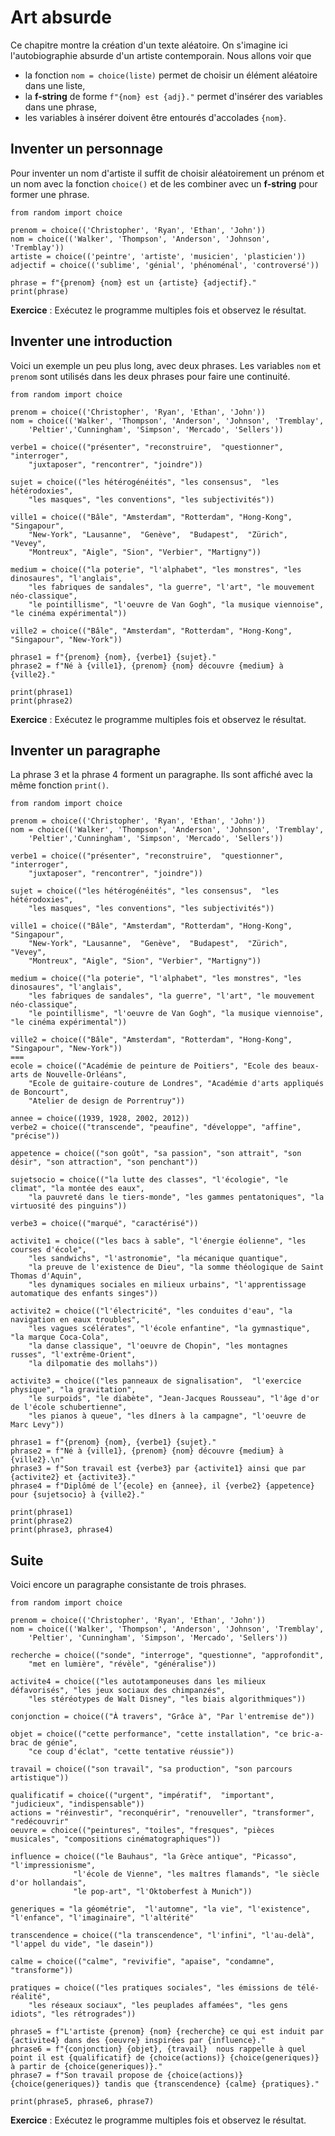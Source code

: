 # Art absurde

Ce chapitre montre la création d'un texte aléatoire. On s'imagine ici l'autobiographie absurde d'un artiste contemporain. Nous allons voir que

- la fonction `nom = choice(liste)` permet de choisir un élément aléatoire dans une liste,
- la **f-string** de forme `f"{nom} est {adj}."` permet d'insérer des variables dans une phrase,
- les variables à insérer doivent être entourés d'accolades `{nom}`.

## Inventer un personnage

Pour inventer un nom d'artiste il suffit de choisir aléatoirement un prénom et un nom avec la fonction `choice()` et de les combiner avec un **f-string** pour former une phrase.

```{codeplay}
from random import choice

prenom = choice(('Christopher', 'Ryan', 'Ethan', 'John'))
nom = choice(('Walker', 'Thompson', 'Anderson', 'Johnson', 'Tremblay'))
artiste = choice(('peintre', 'artiste', 'musicien', 'plasticien'))
adjectif = choice(('sublime', 'génial', 'phénoménal', 'controversé'))

phrase = f"{prenom} {nom} est un {artiste} {adjectif}."
print(phrase)
```

**Exercice** : Exécutez le programme multiples fois et observez le résultat.

## Inventer une introduction

Voici un exemple un peu plus long, avec deux phrases. Les variables `nom` et `prenom` sont utilisés dans les deux phrases pour faire une continuité.

```{codeplay}
from random import choice

prenom = choice(('Christopher', 'Ryan', 'Ethan', 'John'))
nom = choice(('Walker', 'Thompson', 'Anderson', 'Johnson', 'Tremblay', 
    'Peltier','Cunningham', 'Simpson', 'Mercado', 'Sellers'))

verbe1 = choice(("présenter", "reconstruire",  "questionner",  "interroger", 
    "juxtaposer", "rencontrer", "joindre"))

sujet = choice(("les hétérogénéités", "les consensus",  "les hétérodoxies",
    "les masques", "les conventions", "les subjectivités"))

ville1 = choice(("Bâle", "Amsterdam", "Rotterdam", "Hong-Kong", "Singapour",
    "New-York", "Lausanne",  "Genève",  "Budapest",  "Zürich", "Vevey", 
    "Montreux", "Aigle", "Sion", "Verbier", "Martigny"))

medium = choice(("la poterie", "l'alphabet", "les monstres", "les dinosaures", "l'anglais",
    "les fabriques de sandales", "la guerre", "l'art", "le mouvement néo-classique",
    "le pointillisme", "l'oeuvre de Van Gogh", "la musique viennoise", "le cinéma expérimental"))

ville2 = choice(("Bâle", "Amsterdam", "Rotterdam", "Hong-Kong", "Singapour", "New-York"))

phrase1 = f"{prenom} {nom}, {verbe1} {sujet}."
phrase2 = f"Né à {ville1}, {prenom} {nom} découvre {medium} à {ville2}."

print(phrase1)
print(phrase2)
```

**Exercice** : Exécutez le programme multiples fois et observez le résultat.

## Inventer un paragraphe

La phrase 3 et la phrase 4 forment un paragraphe. Ils sont affiché avec la même fonction `print()`.

```{codeplay}
from random import choice

prenom = choice(('Christopher', 'Ryan', 'Ethan', 'John'))
nom = choice(('Walker', 'Thompson', 'Anderson', 'Johnson', 'Tremblay', 
    'Peltier','Cunningham', 'Simpson', 'Mercado', 'Sellers'))

verbe1 = choice(("présenter", "reconstruire",  "questionner",  "interroger", 
    "juxtaposer", "rencontrer", "joindre"))

sujet = choice(("les hétérogénéités", "les consensus",  "les hétérodoxies",
    "les masques", "les conventions", "les subjectivités"))

ville1 = choice(("Bâle", "Amsterdam", "Rotterdam", "Hong-Kong", "Singapour",
    "New-York", "Lausanne",  "Genève",  "Budapest",  "Zürich", "Vevey", 
    "Montreux", "Aigle", "Sion", "Verbier", "Martigny"))

medium = choice(("la poterie", "l'alphabet", "les monstres", "les dinosaures", "l'anglais",
    "les fabriques de sandales", "la guerre", "l'art", "le mouvement néo-classique",
    "le pointillisme", "l'oeuvre de Van Gogh", "la musique viennoise", "le cinéma expérimental"))

ville2 = choice(("Bâle", "Amsterdam", "Rotterdam", "Hong-Kong", "Singapour", "New-York"))
===
ecole = choice(("Académie de peinture de Poitiers", "Ecole des beaux-arts de Nouvelle-Orléans",
    "Ecole de guitaire-couture de Londres", "Académie d'arts appliqués de Boncourt",
    "Atelier de design de Porrentruy"))

annee = choice((1939, 1928, 2002, 2012))
verbe2 = choice(("transcende", "peaufine", "développe", "affine", "précise"))

appetence = choice(("son goût", "sa passion", "son attrait", "son désir", "son attraction", "son penchant"))

sujetsocio = choice(("la lutte des classes", "l'écologie", "le climat", "la montée des eaux",
    "la pauvreté dans le tiers-monde", "les gammes pentatoniques", "la virtuosité des pinguins"))

verbe3 = choice(("marqué", "caractérisé"))

activite1 = choice(("les bacs à sable", "l'énergie éolienne", "les courses d'école",
    "les sandwichs", "l'astronomie", "la mécanique quantique",
    "la preuve de l'existence de Dieu", "la somme théologique de Saint Thomas d'Aquin",
    "les dynamiques sociales en milieux urbains", "l'apprentissage automatique des enfants singes"))

activite2 = choice(("l'électricité", "les conduites d'eau", "la navigation en eaux troubles",
    "les vagues scélérates", "l'école enfantine", "la gymnastique", "la marque Coca-Cola",
    "la danse classique", "l'oeuvre de Chopin", "les montagnes russes", "l'extrême-Orient",
    "la dilpomatie des mollahs"))

activite3 = choice(("les panneaux de signalisation",  "l'exercice physique", "la gravitation",
    "le surpoids", "le diabète", "Jean-Jacques Rousseau", "l'âge d'or de l'école schubertienne",
    "les pianos à queue", "les dîners à la campagne", "l'oeuvre de Marc Levy"))

phrase1 = f"{prenom} {nom}, {verbe1} {sujet}."
phrase2 = f"Né à {ville1}, {prenom} {nom} découvre {medium} à {ville2}.\n"
phrase3 = f"Son travail est {verbe3} par {activite1} ainsi que par {activite2} et {activite3}."
phrase4 = f"Diplômé de l’{ecole} en {annee}, il {verbe2} {appetence} pour {sujetsocio} à {ville2}."

print(phrase1)
print(phrase2)
print(phrase3, phrase4)
```

## Suite

Voici encore un paragraphe consistante de trois phrases.

```{codeplay}
from random import choice

prenom = choice(('Christopher', 'Ryan', 'Ethan', 'John'))
nom = choice(('Walker', 'Thompson', 'Anderson', 'Johnson', 'Tremblay', 
    'Peltier', 'Cunningham', 'Simpson', 'Mercado', 'Sellers'))

recherche = choice(("sonde", "interroge", "questionne", "approfondit", 
    "met en lumière", "révèle", "généralise"))

activite4 = choice(("les autotamponeuses dans les milieux défavorisés", "les jeux sociaux des chimpanzés",
    "les stéréotypes de Walt Disney", "les biais algorithmiques"))

conjonction = choice(("À travers", "Grâce à", "Par l'entremise de"))

objet = choice(("cette performance", "cette installation", "ce bric-a-brac de génie",
    "ce coup d'éclat", "cette tentative réussie"))

travail = choice(("son travail", "sa production", "son parcours artistique"))

qualificatif = choice(("urgent", "impératif",  "important", "judicieux", "indispensable"))
actions = "réinvestir", "reconquérir", "renouveller", "transformer", "redécouvrir"
oeuvre = choice(("peintures", "toiles", "fresques", "pièces musicales", "compositions cinématographiques"))

influence = choice(("le Bauhaus", "la Grèce antique", "Picasso", "l'impressionisme",
              "l'école de Vienne", "les maîtres flamands", "le siècle d'or hollandais",
              "le pop-art", "l'Oktoberfest à Munich"))

generiques = "la géométrie",  "l'automne", "la vie", "l'existence", "l'enfance", "l'imaginaire", "l'altérité"

transcendence = choice(("la transcendence", "l'infini", "l'au-delà", "l'appel du vide", "le dasein"))

calme = choice(("calme", "revivifie", "apaise", "condamne", "transforme"))

pratiques = choice(("les pratiques sociales", "les émissions de télé-réalité", 
    "les réseaux sociaux", "les peuplades affamées", "les gens idiots", "les rétrogrades"))

phrase5 = f"L'artiste {prenom} {nom} {recherche} ce qui est induit par {activite4} dans des {oeuvre} inspirées par {influence}."
phrase6 = f"{conjonction} {objet}, {travail}  nous rappelle à quel point il est {qualificatif} de {choice(actions)} {choice(generiques)} à partir de {choice(generiques)}."
phrase7 = f"Son travail propose de {choice(actions)} {choice(generiques)} tandis que {transcendence} {calme} {pratiques}." 

print(phrase5, phrase6, phrase7)
```

**Exercice** : Exécutez le programme multiples fois et observez le résultat.
